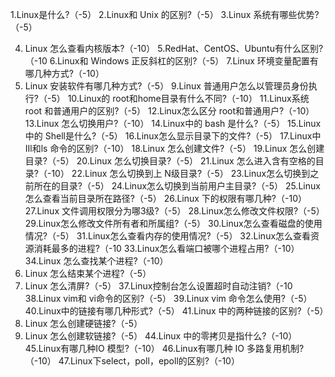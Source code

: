1.Linux是什么?（-5）
2.Linux和 Unix 的区别?（-5）
3.Linux 系统有哪些优势?（-5）

4. Linux 怎么查看内核版本?（-10）
5.RedHat、CentOS、Ubuntu有什么区别?（-10
6.Linux和 Windows 正反斜杠的区别?（-5）
7.Linux 环境变量配置有哪几种方式?（-10）
8. Linux 安装软件有哪几种方式?（-5）
9.Linux 普通用户怎么以管理员身份执行?（-5）
10.Linux的 root和home目录有什么不同?（-10）
11.Linux系统 root 和普通用户的区别?（-5）
12.Linux怎么区分 root和普通用户?（-10）
13.Linux 怎么切换用户?（-10）
14.Linux中的 bash 是什么?（-5）
15.Linux中的 Shell是什么?（-5）
16.Linux怎么显示目录下的文件?（-5）
17.Linux中Ⅱl和ls 命令的区别?（-10）
18.Linux 怎么创建文件?（-5）
19.Linux 怎么创建目录?（-5）
20.Linux 怎么切换目录?（-5）
21.Linux 怎么进入含有空格的目录?（-10）
22.Linux 怎么切换到上 N级目录?（-5）
23.Linux怎么切换到之前所在的目录?（-5）
24.Linux怎么切换到当前用户主目录?（-5）
25.Linux 怎么查看当前目录所在路径?（-5）
26.Linux 下的权限有哪几种?（-10）
27.Linux 文件调用权限分为哪3级?（-5）
28.Linux怎么修改文件权限?（-5）
29.Linux怎么修改文件所有者和所属组?（-5）
30.Linux怎么查看磁盘的使用情况?（-5）
31.Linux怎么查看内存的使用情况?（-5）
32.Linux怎么查看资源消耗最多的进程?（-10
33.Linux怎么看端口被哪个进程占用?（-10）
34.Linux 怎么查找某个进程?（-10）
35. Linux 怎么结束某个进程?（-5）
36. Linux 怎么清屏?（-5）
37.Linux控制台怎么设置超时自动注销?（-10
38.Linux vim和 vi命令的区别?（-5）
39.Linux vim 命令怎么使用?（-5）
40.Linux中的链接有哪几种形式?（-5）
41.Linux 中的两种链接的区别?（-5）
42. Linux 怎么创建硬链接?（-5）
43. Linux 怎么创建软链接?（-5）
44.Linux 中的零拷贝是指什么?（-10）
45.Linux有哪几种IO 模型?（-10）
46.Linux有哪几种 IO 多路复用机制?（-10）
47.Linux下select，poll，epoll的区别?（-10）
